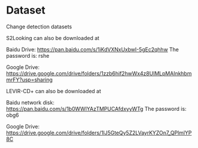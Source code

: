 # Dataset
Change detection datasets

S2Looking can also be downloaded at

Baidu Drive: https://pan.baidu.com/s/1iKdVXNxUxbwI-5gEc2qhhw  The password is: rshe

Google Drive: https://drive.google.com/drive/folders/1zzb6hif2hwWx4z8UIMLpMAInkhbmmrFY?usp=sharing

LEVIR-CD+ can also be downloaded at

Baidu network disk:  https://pan.baidu.com/s/1b0WWlYAzTMPUCAfdxyyWTg  The password is: obg6

Google Drive: https://drive.google.com/drive/folders/1lJ5GteQy5Z2LVayrKYZOn7_QPImlYP8C
